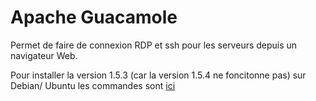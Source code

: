# Apache Guacamole

Permet de faire de connexion RDP et ssh pour les serveurs depuis un navigateur Web.

Pour installer la version 1.5.3 (car la version 1.5.4 ne foncitonne pas) sur Debian/ Ubuntu les commandes sont [ici](https://doc.cclaudel.fr/apps/apache_guacamole/installation.sh) 